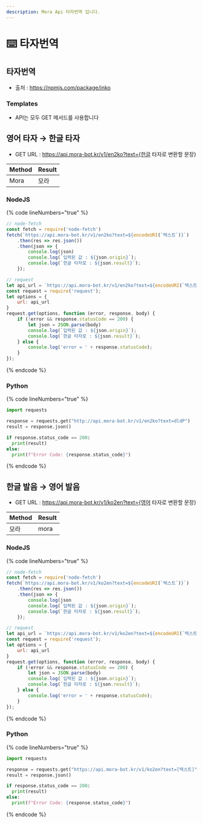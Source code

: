 ```yaml
---
description: Mora Api 타자번역 입니다.
---
```


# ⌨️ 타자번역

## 타자번역

* 출처 : https://npmjs.com/package/inko

### Templates

* API는 모두 GET 메서드를 사용합니다

## 영어 타자 → 한글 타자

* GET URL : https://api.mora-bot.kr/v1/en2ko?text={한글 타자로 변환할 문장}

| Method | Result |
| ------ | ------ |
| Mora   | 모라     |

### NodeJS

{% code lineNumbers="true" %}
```javascript
// node-fetch
const fetch = require('node-fetch')
fetch(`https://api.mora-bot.kr/v1/en2ko?text=${encodeURI(`택스트`)}`)
    .then(res => res.json())
    .then(json => {
        console.log(json)
        console.log(`입력된 값 : ${json.origin}`);
        console.log(`한글 타자로 : ${json.result}`);
    });

// request
let api_url = `https://api.mora-bot.kr/v1/en2ko?text=${encodeURI(`텍스트`)}`
const request = require('request');
let options = {
    url: api_url
}
request.get(options, function (error, response, body) {
    if (!error && response.statusCode == 200) {
        let json = JSON.parse(body)
        console.log(`입력된 값 : ${json.origin}`);
        console.log(`한글 타자로 : ${json.result}`);
    } else {
        console.log('error = ' + response.statusCode);
    }
});
```
{% endcode %}

### Python

{% code lineNumbers="true" %}
```python
import requests

response = requests.get("http://api.mora-bot.kr/v1/en2ko?text=dldP")
result = response.json()

if response.status_code == 200:
  print(result)
else:
  print(f"Error Code: {response.status_code}")
```
{% endcode %}

## 한글 발음 → 영어 발음

* GET URL : https://api.mora-bot.kr/v1/ko2en?text={영어 타자로 변환할 문장}

| Method | Result |
| ------ | ------ |
| 모라     | mora   |

### NodeJS

{% code lineNumbers="true" %}
```javascript
// node-fetch
const fetch = require('node-fetch')
fetch(`https://api.mora-bot.kr/v1/ko2en?text=${encodeURI(`텍스트`)}`)
    .then(res => res.json())
    .then(json => {
        console.log(json
        console.log(`입력된 값 : ${json.origin}`);
        console.log(`한글 타자로 : ${json.result}`);
    });

// request
let api_url = `https://api.mora-bot.kr/v1/ko2en?text=${encodeURI(`텍스트`)}`
const request = require('request');
let options = {
    url: api_url
}
request.get(options, function (error, response, body) {
    if (!error && response.statusCode == 200) {
        let json = JSON.parse(body)
        console.log(`입력된 값 : ${json.origin}`);
        console.log(`한글 타자로 : ${json.result}`);
    } else {
        console.log('error = ' + response.statusCode);
    }
});
```
{% endcode %}

### Python

{% code lineNumbers="true" %}
```python
import requests

response = requests.get("https://api.mora-bot.kr/v1/ko2en?text=[텍스트]")
result = response.json()

if response.status_code == 200:
  print(result)
else:
  print(f"Error Code: {response.status_code}")
```
{% endcode %}
